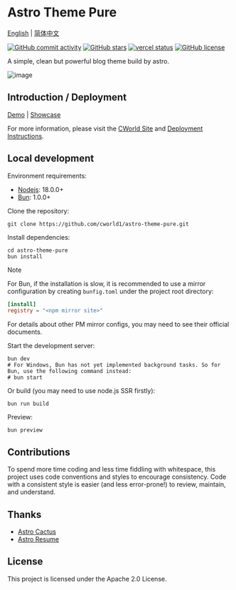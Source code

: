 # Astro Theme Pure

[English](./README.md) | [简体中文](./README-zh-CN.md)

[![GitHub commit activity](https://img.shields.io/github/commit-activity/t/cworld1/astro-theme-pure?label=commits&style=flat-square)](https://github.com/cworld1/astro-theme-pure/commits)
[![GitHub stars](https://img.shields.io/github/stars/cworld1/astro-theme-pure?style=flat-square)](https://github.com/cworld1/astro-theme-pure/stargazers)
[![vercel status](https://img.shields.io/website?down_message=offline&label=vercel&logo=vercel&style=flat-square&up_message=online&url=https%3A%2F%2Fastro-theme-pure.vercel.app)](#)
[![GitHub license](https://img.shields.io/github/license/cworld1/astro-theme-pure?style=flat-square)](https://github.com/cworld1/astro-theme-pure/blob/main/LICENSE)

A simple, clean but powerful blog theme build by astro.

![image](https://github.com/user-attachments/assets/7eb17ddf-fd5f-42f3-a337-675a21ba7a27)

## Introduction / Deployment

[Demo](https://astro-theme-pure.vercel.app/) | [Showcase](https://github.com/cworld1/astro-theme-pure/issues/10)

For more information, please visit the [CWorld Site](https://cworld0.com/blog/theme-resume) and [Deployment Instructions](https://astro-theme-pure.vercel.app/blog/customize).

## Local development

Environment requirements:

- [Nodejs](https://nodejs.org/): 18.0.0+
- [Bun](https://bun.sh/): 1.0.0+

Clone the repository:

```shell
git clone https://github.com/cworld1/astro-theme-pure.git
```

Install dependencies:

```shell
cd astro-theme-pure
bun install
```

> [!NOTE]
> For Bun, if the installation is slow, it is recommended to use a mirror configuration by creating `bunfig.toml` under the project root directory:
>
> ```toml
> [install]
> registry = "<npm mirror site>"
> ```
>
> For details about other PM mirror configs, you may need to see their official documents.

Start the development server:

```shell
bun dev
# For Windows, Bun has not yet implemented background tasks. So for Bun, use the following command instead:
# bun start
```

Or build (you may need to use node.js SSR firstly):

```shell
bun run build
```

Preview:

```shell
bun preview
```

## Contributions

To spend more time coding and less time fiddling with whitespace, this project uses code conventions and styles to encourage consistency. Code with a consistent style is easier (and less error-prone!) to review, maintain, and understand.

## Thanks

- [Astro Cactus](https://github.com/chrismwilliams/astro-theme-cactus)
- [Astro Resume](https://github.com/srleom/astro-theme-resume)

## License

This project is licensed under the Apache 2.0 License.
